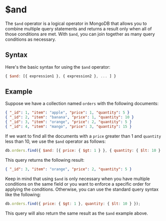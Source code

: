 # $and

The `$and` operator is a logical operator in MongoDB that allows you to combine multiple query statements and returns a result only when all of those conditions are met. With `$and`, you can join together as many query conditions as necessary.

## Syntax

Here's the basic syntax for using the `$and` operator:

```javascript
{ $and: [{ expression1 }, { expression2 }, ... ] }
```

## Example

Suppose we have a collection named `orders` with the following documents:

```json
{ "_id": 1, "item": "apple", "price": 1, "quantity": 5 }
{ "_id": 2, "item": "banana", "price": 1, "quantity": 10 }
{ "_id": 3, "item": "orange", "price": 2, "quantity": 5 }
{ "_id": 4, "item": "mango", "price": 3, "quantity": 15 }
```

If we want to find all the documents with a `price` greater than 1 and `quantity` less than 10, we use the `$and` operator as follows:

```javascript
db.orders.find({ $and: [{ price: { $gt: 1 } }, { quantity: { $lt: 10 } }] });
```

This query returns the following result:

```json
{ "_id": 3, "item": "orange", "price": 2, "quantity": 5 }
```

Keep in mind that using `$and` is only necessary when you have multiple conditions on the same field or you want to enforce a specific order for applying the conditions. Otherwise, you can use the standard query syntax like the following:

```javascript
db.orders.find({ price: { $gt: 1 }, quantity: { $lt: 10 } });
```

This query will also return the same result as the `$and` example above.
